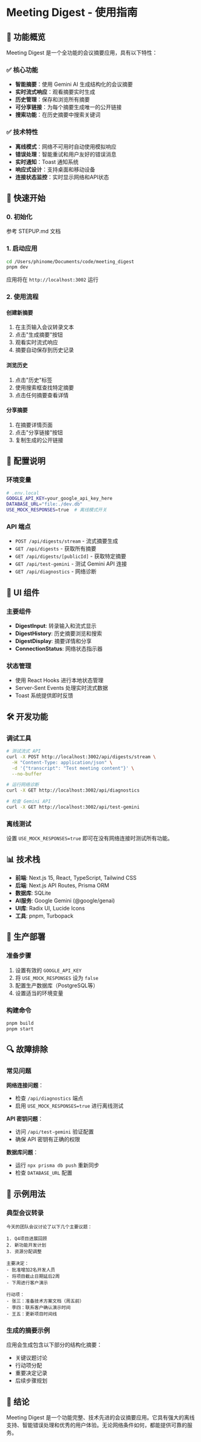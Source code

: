 # Meeting Digest - 使用指南

## 🎯 功能概览

Meeting Digest 是一个全功能的会议摘要应用，具有以下特性：

### ✅ 核心功能
- **智能摘要**：使用 Gemini AI 生成结构化的会议摘要
- **实时流式响应**：观看摘要实时生成
- **历史管理**：保存和浏览所有摘要
- **可分享链接**：为每个摘要生成唯一的公开链接
- **搜索功能**：在历史摘要中搜索关键词

### ✅ 技术特性
- **离线模式**：网络不可用时自动使用模拟响应
- **错误处理**：智能重试和用户友好的错误消息
- **实时通知**：Toast 通知系统
- **响应式设计**：支持桌面和移动设备
- **连接状态监控**：实时显示网络和API状态

## 🚀 快速开始

### 0. 初始化
参考 STEPUP.md 文档

### 1. 启动应用
```bash
cd /Users/phinome/Documents/code/meeting_digest
pnpm dev
```
应用将在 `http://localhost:3002` 运行

### 2. 使用流程

#### 创建新摘要
1. 在主页输入会议转录文本
2. 点击"生成摘要"按钮
3. 观看实时流式响应
4. 摘要自动保存到历史记录

#### 浏览历史
1. 点击"历史"标签
2. 使用搜索框查找特定摘要
3. 点击任何摘要查看详情

#### 分享摘要
1. 在摘要详情页面
2. 点击"分享链接"按钮
3. 复制生成的公开链接

## 🔧 配置说明

### 环境变量
```bash
# .env.local
GOOGLE_API_KEY=your_google_api_key_here
DATABASE_URL="file:./dev.db"
USE_MOCK_RESPONSES=true  # 离线模式开关
```

### API 端点
- `POST /api/digests/stream` - 流式摘要生成
- `GET /api/digests` - 获取所有摘要
- `GET /api/digests/[publicId]` - 获取特定摘要
- `GET /api/test-gemini` - 测试 Gemini API 连接
- `GET /api/diagnostics` - 网络诊断

## 🎨 UI 组件

### 主要组件
- **DigestInput**: 转录输入和流式显示
- **DigestHistory**: 历史摘要浏览和搜索
- **DigestDisplay**: 摘要详情和分享
- **ConnectionStatus**: 网络状态指示器

### 状态管理
- 使用 React Hooks 进行本地状态管理
- Server-Sent Events 处理实时流式数据
- Toast 系统提供即时反馈

## 🛠️ 开发功能

### 调试工具
```bash
# 测试流式 API
curl -X POST http://localhost:3002/api/digests/stream \
  -H "Content-Type: application/json" \
  -d '{"transcript": "Test meeting content"}' \
  --no-buffer

# 运行网络诊断
curl -X GET http://localhost:3002/api/diagnostics

# 检查 Gemini API
curl -X GET http://localhost:3002/api/test-gemini
```

### 离线测试
设置 `USE_MOCK_RESPONSES=true` 即可在没有网络连接时测试所有功能。

## 📊 技术栈

- **前端**: Next.js 15, React, TypeScript, Tailwind CSS
- **后端**: Next.js API Routes, Prisma ORM
- **数据库**: SQLite
- **AI服务**: Google Gemini (@google/genai)
- **UI库**: Radix UI, Lucide Icons
- **工具**: pnpm, Turbopack

## 🚀 生产部署

### 准备步骤
1. 设置有效的 `GOOGLE_API_KEY`
2. 将 `USE_MOCK_RESPONSES` 设为 `false`
3. 配置生产数据库（PostgreSQL等）
4. 设置适当的环境变量

### 构建命令
```bash
pnpm build
pnpm start
```

## 🔍 故障排除

### 常见问题

**网络连接问题**：
- 检查 `/api/diagnostics` 端点
- 启用 `USE_MOCK_RESPONSES=true` 进行离线测试

**API 密钥问题**：
- 访问 `/api/test-gemini` 验证配置
- 确保 API 密钥有正确的权限

**数据库问题**：
- 运行 `npx prisma db push` 重新同步
- 检查 `DATABASE_URL` 配置

## 📝 示例用法

### 典型会议转录
```
今天的团队会议讨论了以下几个主要议题：

1. Q4项目进展回顾
2. 新功能开发计划
3. 资源分配调整

主要决定：
- 批准增加2名开发人员
- 将项目截止日期延后2周
- 下周进行客户演示

行动项：
- 张三：准备技术方案文档（周五前）
- 李四：联系客户确认演示时间
- 王五：更新项目时间线
```

### 生成的摘要示例
应用会生成包含以下部分的结构化摘要：
- 关键议题讨论
- 行动项分配
- 重要决定记录
- 后续步骤规划

## 🎉 结论

Meeting Digest 是一个功能完整、技术先进的会议摘要应用。它具有强大的离线支持、智能错误处理和优秀的用户体验。无论网络条件如何，都能提供可靠的服务。
